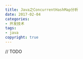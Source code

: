 ```yaml
---
title: Java之ConcurrentHashMap分析
date: 2017-02-04
categories: 
- 开发技术
tags: 
- java
copyright: true
---
```


// TODO
